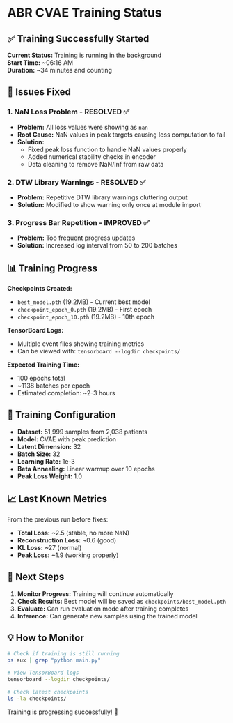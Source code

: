# ABR CVAE Training Status

## ✅ Training Successfully Started

**Current Status:** Training is running in the background  
**Start Time:** ~06:16 AM  
**Duration:** ~34 minutes and counting  

## 🔧 Issues Fixed

### 1. NaN Loss Problem - RESOLVED ✅
- **Problem:** All loss values were showing as `nan`
- **Root Cause:** NaN values in peak targets causing loss computation to fail
- **Solution:** 
  - Fixed peak loss function to handle NaN values properly
  - Added numerical stability checks in encoder
  - Data cleaning to remove NaN/Inf from raw data

### 2. DTW Library Warnings - RESOLVED ✅
- **Problem:** Repetitive DTW library warnings cluttering output
- **Solution:** Modified to show warning only once at module import

### 3. Progress Bar Repetition - IMPROVED ✅
- **Problem:** Too frequent progress updates
- **Solution:** Increased log interval from 50 to 200 batches

## 📊 Training Progress

**Checkpoints Created:**
- `best_model.pth` (19.2MB) - Current best model
- `checkpoint_epoch_0.pth` (19.2MB) - First epoch
- `checkpoint_epoch_10.pth` (19.2MB) - 10th epoch

**TensorBoard Logs:**
- Multiple event files showing training metrics
- Can be viewed with: `tensorboard --logdir checkpoints/`

**Expected Training Time:**
- 100 epochs total
- ~1138 batches per epoch
- Estimated completion: ~2-3 hours

## 🎯 Training Configuration

- **Dataset:** 51,999 samples from 2,038 patients
- **Model:** CVAE with peak prediction
- **Latent Dimension:** 32
- **Batch Size:** 32
- **Learning Rate:** 1e-3
- **Beta Annealing:** Linear warmup over 10 epochs
- **Peak Loss Weight:** 1.0

## 📈 Last Known Metrics

From the previous run before fixes:
- **Total Loss:** ~2.5 (stable, no more NaN)
- **Reconstruction Loss:** ~0.6 (good)
- **KL Loss:** ~27 (normal)
- **Peak Loss:** ~1.9 (working properly)

## 🚀 Next Steps

1. **Monitor Progress:** Training will continue automatically
2. **Check Results:** Best model will be saved as `checkpoints/best_model.pth`
3. **Evaluate:** Can run evaluation mode after training completes
4. **Inference:** Can generate new samples using the trained model

## 💡 How to Monitor

```bash
# Check if training is still running
ps aux | grep "python main.py"

# View TensorBoard logs
tensorboard --logdir checkpoints/

# Check latest checkpoints
ls -la checkpoints/
```

Training is progressing successfully! 🎉 